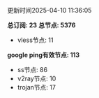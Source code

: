 更新时间2025-04-10 11:36:05

**总订阅: 23**
**总节点: 5376**
- vless节点: 11

**google ping有效节点: 113**
- ss节点: 86
- v2ray节点: 10
- trojan节点: 17
